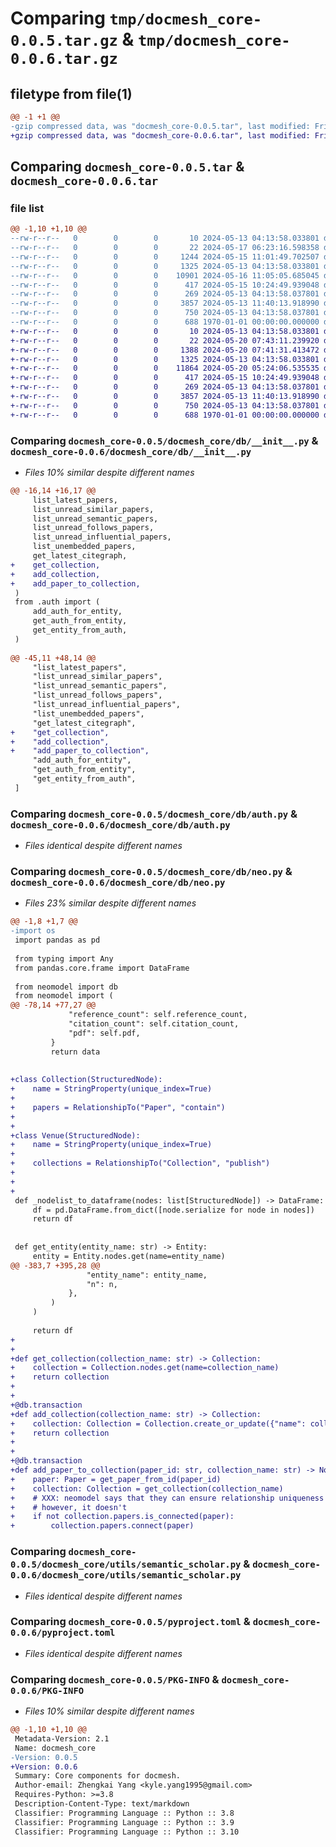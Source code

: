 # Comparing `tmp/docmesh_core-0.0.5.tar.gz` & `tmp/docmesh_core-0.0.6.tar.gz`

## filetype from file(1)

```diff
@@ -1 +1 @@
-gzip compressed data, was "docmesh_core-0.0.5.tar", last modified: Fri Jan  1 00:00:00 2016, max compression
+gzip compressed data, was "docmesh_core-0.0.6.tar", last modified: Fri Jan  1 00:00:00 2016, max compression
```

## Comparing `docmesh_core-0.0.5.tar` & `docmesh_core-0.0.6.tar`

### file list

```diff
@@ -1,10 +1,10 @@
--rw-r--r--   0        0        0       10 2024-05-13 04:13:58.033801 docmesh_core-0.0.5/README.md
--rw-r--r--   0        0        0       22 2024-05-17 06:23:16.598358 docmesh_core-0.0.5/docmesh_core/__init__.py
--rw-r--r--   0        0        0     1244 2024-05-15 11:01:49.702507 docmesh_core-0.0.5/docmesh_core/db/__init__.py
--rw-r--r--   0        0        0     1325 2024-05-13 04:13:58.033801 docmesh_core-0.0.5/docmesh_core/db/auth.py
--rw-r--r--   0        0        0    10901 2024-05-16 11:05:05.685045 docmesh_core-0.0.5/docmesh_core/db/neo.py
--rw-r--r--   0        0        0      417 2024-05-15 10:24:49.939048 docmesh_core-0.0.5/docmesh_core/utils/__init__.py
--rw-r--r--   0        0        0      269 2024-05-13 04:13:58.037801 docmesh_core-0.0.5/docmesh_core/utils/graph_utils.py
--rw-r--r--   0        0        0     3857 2024-05-13 11:40:13.918990 docmesh_core-0.0.5/docmesh_core/utils/semantic_scholar.py
--rw-r--r--   0        0        0      750 2024-05-13 04:13:58.037801 docmesh_core-0.0.5/pyproject.toml
--rw-r--r--   0        0        0      688 1970-01-01 00:00:00.000000 docmesh_core-0.0.5/PKG-INFO
+-rw-r--r--   0        0        0       10 2024-05-13 04:13:58.033801 docmesh_core-0.0.6/README.md
+-rw-r--r--   0        0        0       22 2024-05-20 07:43:11.239920 docmesh_core-0.0.6/docmesh_core/__init__.py
+-rw-r--r--   0        0        0     1388 2024-05-20 07:41:31.413472 docmesh_core-0.0.6/docmesh_core/db/__init__.py
+-rw-r--r--   0        0        0     1325 2024-05-13 04:13:58.033801 docmesh_core-0.0.6/docmesh_core/db/auth.py
+-rw-r--r--   0        0        0    11864 2024-05-20 05:24:06.535535 docmesh_core-0.0.6/docmesh_core/db/neo.py
+-rw-r--r--   0        0        0      417 2024-05-15 10:24:49.939048 docmesh_core-0.0.6/docmesh_core/utils/__init__.py
+-rw-r--r--   0        0        0      269 2024-05-13 04:13:58.037801 docmesh_core-0.0.6/docmesh_core/utils/graph_utils.py
+-rw-r--r--   0        0        0     3857 2024-05-13 11:40:13.918990 docmesh_core-0.0.6/docmesh_core/utils/semantic_scholar.py
+-rw-r--r--   0        0        0      750 2024-05-13 04:13:58.037801 docmesh_core-0.0.6/pyproject.toml
+-rw-r--r--   0        0        0      688 1970-01-01 00:00:00.000000 docmesh_core-0.0.6/PKG-INFO
```

### Comparing `docmesh_core-0.0.5/docmesh_core/db/__init__.py` & `docmesh_core-0.0.6/docmesh_core/db/__init__.py`

 * *Files 10% similar despite different names*

```diff
@@ -16,14 +16,17 @@
     list_latest_papers,
     list_unread_similar_papers,
     list_unread_semantic_papers,
     list_unread_follows_papers,
     list_unread_influential_papers,
     list_unembedded_papers,
     get_latest_citegraph,
+    get_collection,
+    add_collection,
+    add_paper_to_collection,
 )
 from .auth import (
     add_auth_for_entity,
     get_auth_from_entity,
     get_entity_from_auth,
 )
 
@@ -45,11 +48,14 @@
     "list_latest_papers",
     "list_unread_similar_papers",
     "list_unread_semantic_papers",
     "list_unread_follows_papers",
     "list_unread_influential_papers",
     "list_unembedded_papers",
     "get_latest_citegraph",
+    "get_collection",
+    "add_collection",
+    "add_paper_to_collection",
     "add_auth_for_entity",
     "get_auth_from_entity",
     "get_entity_from_auth",
 ]
```

### Comparing `docmesh_core-0.0.5/docmesh_core/db/auth.py` & `docmesh_core-0.0.6/docmesh_core/db/auth.py`

 * *Files identical despite different names*

### Comparing `docmesh_core-0.0.5/docmesh_core/db/neo.py` & `docmesh_core-0.0.6/docmesh_core/db/neo.py`

 * *Files 23% similar despite different names*

```diff
@@ -1,8 +1,7 @@
-import os
 import pandas as pd
 
 from typing import Any
 from pandas.core.frame import DataFrame
 
 from neomodel import db
 from neomodel import (
@@ -78,14 +77,27 @@
             "reference_count": self.reference_count,
             "citation_count": self.citation_count,
             "pdf": self.pdf,
         }
         return data
 
 
+class Collection(StructuredNode):
+    name = StringProperty(unique_index=True)
+
+    papers = RelationshipTo("Paper", "contain")
+
+
+class Venue(StructuredNode):
+    name = StringProperty(unique_index=True)
+
+    collections = RelationshipTo("Collection", "publish")
+
+
+
 def _nodelist_to_dataframe(nodes: list[StructuredNode]) -> DataFrame:
     df = pd.DataFrame.from_dict([node.serialize for node in nodes])
     return df
 
 
 def get_entity(entity_name: str) -> Entity:
     entity = Entity.nodes.get(name=entity_name)
@@ -383,7 +395,28 @@
                 "entity_name": entity_name,
                 "n": n,
             },
         )
     )
 
     return df
+
+
+def get_collection(collection_name: str) -> Collection:
+    collection = Collection.nodes.get(name=collection_name)
+    return collection
+
+
+@db.transaction
+def add_collection(collection_name: str) -> Collection:
+    collection: Collection = Collection.create_or_update({"name": collection_name})
+    return collection
+
+
+@db.transaction
+def add_paper_to_collection(paper_id: str, collection_name: str) -> None:
+    paper: Paper = get_paper_from_id(paper_id)
+    collection: Collection = get_collection(collection_name)
+    # XXX: neomodel says that they can ensure relationship uniqueness
+    # however, it doesn't
+    if not collection.papers.is_connected(paper):
+        collection.papers.connect(paper)
```

### Comparing `docmesh_core-0.0.5/docmesh_core/utils/semantic_scholar.py` & `docmesh_core-0.0.6/docmesh_core/utils/semantic_scholar.py`

 * *Files identical despite different names*

### Comparing `docmesh_core-0.0.5/pyproject.toml` & `docmesh_core-0.0.6/pyproject.toml`

 * *Files identical despite different names*

### Comparing `docmesh_core-0.0.5/PKG-INFO` & `docmesh_core-0.0.6/PKG-INFO`

 * *Files 10% similar despite different names*

```diff
@@ -1,10 +1,10 @@
 Metadata-Version: 2.1
 Name: docmesh_core
-Version: 0.0.5
+Version: 0.0.6
 Summary: Core components for docmesh.
 Author-email: Zhengkai Yang <kyle.yang1995@gmail.com>
 Requires-Python: >=3.8
 Description-Content-Type: text/markdown
 Classifier: Programming Language :: Python :: 3.8
 Classifier: Programming Language :: Python :: 3.9
 Classifier: Programming Language :: Python :: 3.10
```

